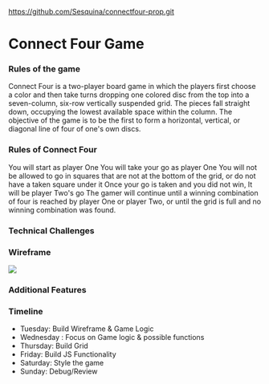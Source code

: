 https://github.com/Sesquina/connectfour-prop.git

# Connect Four Game

### Rules of the game

Connect Four is a two-player board game in which the players first choose a color and then take turns dropping one colored disc from the top into a seven-column, six-row vertically suspended grid. The pieces fall straight down, occupying the lowest available space within the column. The objective of the game is to be the first to form a horizontal, vertical, or diagonal line of four of one's own discs.

### Rules of Connect Four

You will start as player One
You will take your go as player One
You will not be allowed to go in squares that are not at the bottom of the grid, or do not have a taken square under it
Once your go is taken and you did not win, It will be player Two's go
The gamer will continue until a winning combination of four is reached by player One or player Two, or until the grid is full and no winning combination was found.

### Technical Challenges

### Wireframe

![](./assets/wireframe.jpg)

### Additional Features

### Timeline

- Tuesday: Build Wireframe & Game Logic
- Wednesday : Focus on Game logic & possible functions
- Thursday: Build Grid
- Friday: Build JS Functionality
- Saturday: Style the game
- Sunday: Debug/Review
